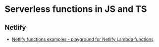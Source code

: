 # Serverless functions in JS and TS

## Netlify

- [Netlify functions examples - playground for Netlify Lambda functions](https://github.com/netlify/functions)
